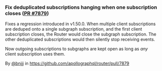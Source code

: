 ### Fix deduplicated subscriptions hanging when one subscription closes ([PR #7879](https://github.com/apollographql/router/pull/7879))

Fixes a regression introduced in v1.50.0. When multiple client subscriptions are deduped onto a single subgraph subscription, and the first client subscription closes, the Router would close the subgraph subscription. The other deduplicated subscriptions would then silently stop receiving events.

Now outgoing subscriptions to subgraphs are kept open as long as _any_ client subscription uses them.

By [@bnjjj](https://github.com/bnjjj) in https://github.com/apollographql/router/pull/7879
